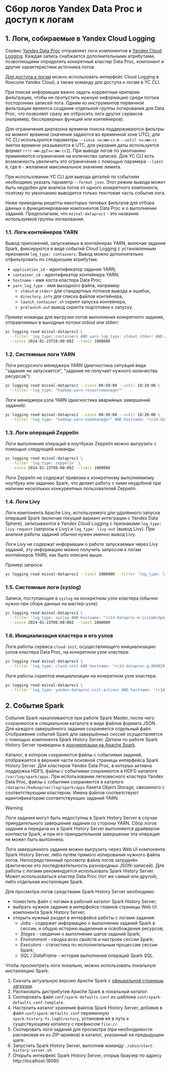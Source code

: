 # Сбор логов Yandex Data Proc и доступ к логам

## 1. Логи, собираемые в Yandex Cloud Logging

Сервис [Yandex Data Proc](https://cloud.yandex.com/ru/services/data-proc) отправляет логи компонентов в [Yandex Cloud Logging](https://cloud.yandex.com/ru/services/logging). Каждая запись снабжается дополнительными атрибутами, позволяющими определить конкретный кластер Data Proc, компонент и другие характеристики источника логов.

[Для доступа к логам](https://cloud.yandex.ru/ru/docs/logging/operations/read-logs) можно использовать интерфейс Cloud Logging в Консоли Yandex Cloud, а также команду для доступа к логам в YC CLI.

При поиске информации важно задать корректные критерии фильтрации, чтобы не пропустить нужную информацию среди потока посторонних записей лога. Одним из инструментов первичной фильтрации является создание отдельной группы логирования для Data Proc, что позволяет сразу же отбросить логи других сервисов (например, бессерверных функций или контейнеров).

Для ограничения диапазона времени поиска поддерживаются фильтры на момент времени (значения задаются во временной зоне UTC), для YC CLI используются параметры `--since чч:мм:сс` и `--until чч:мм:сс` (метки времени указываются в UTC, для указания даты используется формат `гггг-мм-ддTчч:мм:ссZ`). При выводе логов по умолчанию применяются ограничения на количество записей. Для YC CLI есть возможность увеличить это ограничение с помощью парамера `--limit N`, где `N` - желаемое максимальное значение лимита.

При использовании YC CLI для вывода деталей по событиям необходимо указать параметр `--format json`. Этот режим вывода может быть неудобен для анализа логов от одного конкретного компонента, поэтому по умолчанию выводится только текстовая часть события лога.

Ниже приведены рецепты некоторых типовых фильтров для отбора данных о функционировании компонентов Data Proc и о выполнении заданий. Предполагаем, что `mzinal-dataproc1` - это название используемой группы логирования.

### 1.1. Логи контейнеров YARN

Вывод приложений, запускаемых в контейнерах YARN, включая задания Spark, фиксируются в виде событий Cloud Logging с установленным признаком `log_type: containers`. Вывод можно дополнительно отфильтровать по следуюшим атрибутам:

* `application_id` - идентификатор задания YARN;
* `container_id` - идентификатор контейнера YARN;
* `hostname` - имя хоста кластера Data Proc;
* `yarn_log_type` - имя выходного файла, например:
    *  `stdout` и `stderr` для стандартных потоков вывода и ошибок,
    *  `directory.info` для списка файлов контейнера,
    *  `launch_container.sh` скрипт запуска контейнера,
    *  `prelaunch.out` вывод скрипта подготовки к запуску.

Пример команды для выгрузки логов выполнения конкретного задания, отправляемых в выходные потоки stdout или stderr:

```bash
yc logging read mzinal-dataproc1 \
  --filter 'log_type: containers AND yarn_log_type: stdout stderr AND application_id: application_1705998482380_0013' \
  --since 2024-01-23T10:00:00Z --limit 1000000
```

### 1.2. Системные логи YARN

Логи ресурсного менеджера YARN (диагностика ситуаций вида "задание не запускается", "задание не получает нужного количества ресурсов"):

```bash
yc logging read mzinal-dataproc1 --since 08:50:00 --until 10:20:00 \
  --filter 'log_type: "hadoop-yarn-resourcemanager"'
```

Логи менеджера узла YARN (диагностика аварийных завершений заданий):

```bash
yc logging read mzinal-dataproc1 --since 08:50:00 --until 10:20:00 \
  --filter 'log_type: "hadoop-yarn-nodemanager" AND hostname: "rc1d-dataproc-g-808029-evyc.mdb.yandexcloud.net"'
```

### 1.3. Логи операций Zeppelin

Логи выполнения операций в ноутбуках Zeppelin можно выгрузить с помощью следующей команды:

```bash
yc logging read mzinal-dataproc1 \
  --filter 'log_type: zeppelin' \
  --since 2024-01-23T08:00:00Z --limit 1000000
```

Логи Zeppelin не содержат привязки к конкретному выполняемому ноутбуку или заданию Spark, что делает работу с ними неудобной при наличии нескольких конкурентных пользователей Zeppelin.

### 1.4. Логи Livy

Логи компонента Apache Livy, используемого для удалённого запуска операций Spark (включая текущий вариант интеграции с Yandex Data Sphere), записываются в Yandex Cloud Logging с признаками `log_type: livy-request` (запросы к Livy) и `log_type: livy-out` (вывод Livy). При анализе работы заданий обычно нужен именно вывод Livy.

Логи Livy не содержат информации о работе запускаемых через Livy заданий, эту информацию можно получить запросом к логам контейнеров YARN, как было описано выше.

Пример запроса:

```bash
yc logging read mzinal-dataproc1 --limit 1000000 --filter 'log_type: livy-out' 
```

### 1.5. Системные логи (syslog)

Записи, поступающие в `syslog` на конкретном узле кластера (обычно нужно при сборе данных на мастер-узле):

```bash
yc logging read mzinal-dataproc1 \
  --filter 'log_type: syslog AND hostname: "rc1d-dataproc-m-ici2e8n3pni3dwby.mdb.yandexcloud.net"' \
  --since 2024-01-23T08:00:00Z --limit 1000000
```

### 1.6. Инициализация кластера и его узлов

Логи работы сервиса `cloud-init`, осуществляющего инициализацию узлов кластера Data Proc, на конкретном узле кластера:

```bash
yc logging read mzinal-dataproc1 \
  --filter 'log_type: cloud-init AND hostname: "rc1d-dataproc-g-808029-ymyh.mdb.yandexcloud.net"'
```

Логи работы скриптов инициализации на конкретном узле кластера:

```bash
yc logging read mzinal-dataproc1 \
  --filter 'log_type: yandex-dataproc-init-actions AND hostname: "rc1d-dataproc-g-808029-omek.mdb.yandexcloud.net"'
```

## 2. События Spark

События Spark накапливаются при работе Spark Master, после чего сохраняются в специальном каталоге в виде файлов формата JSON. Для каждого завершённого задания сохраняется отдельный файл. Отображение событий Spark для завершённых сессий осуществляется с помощью компонента Spark History Server. Детали по работе Spark History Server приведены в [документации на Apache Spark](https://spark.apache.org/docs/3.3.2/monitoring.html).

Каталог, в котором сохраняются файлы с событиями заданий, отображается в верхней части основной страницы интерфейса Spark History Server. Для кластеров Yandex Data Proc, в которых активна поддержка HDFS, файлы с событиями сохраняются в HDFS-каталоге `/var/log/spark/apps`. При использовании легковесного кластера Yandex Data Proc, файлы с событями сохраняются в каталоге `/dataproc/hadoop/var/log/spark/apps` бакета Object Storage, связанного с соответствующим кластером. Имена файлов соответствуют идентификаторам соответствующих заданий YARN.

> [!WARNING]  
> Логи задания могут быть недоступны в Spark History Server в случае принудительного завершения задания со стороны YARN. Сбор логов задания и передача их в Spark History Server выполняется драйвером контекста Spark, и при его принудительном завершении эта операция не может быть выполнена.

Логи завершенного задания можно выгрузить через Web UI компонента Spark History Server, либо путём прямого копирования нужного файла логов. Непосредственный просмотр файла логов затруднён (фактически это последовательность разнородных JSON-записей). Для работы с логами рекомендуется использовать Spark History Server. Может использоваться кластер Data Proc (тот же самый или другой), либо отдельная инсталляция Spark.

Для просмотра логов средствами Spark History Server необходимо:

* поместить файл с логами в рабочий каталог Spark History Server;
* выбрать нужное задание в интерфейсе главной страницы Web UI компонента Spark History Server;
* открыть нужный раздел в интерфейсе работы с логами задания:
    * *Jobs* - содержит информацию о выполнении заданий Spark в сессии, и общую историю выделения и освобождения ресурсов;
    * *Stages* - сведения о выполнении шагов заданий Spark;
    * *Environment* - сводка всех свойств и настроек сессии Spark;
    * *Executors* - статистика по исполнительным процессам сессии Spark;
    * *SQL / DataFrame* - история выполнения операций Spark SQL.

Чтобы просмотреть логи локально, можно использовать локальную инсталляцию Spark:

1. Скачать актуальную версию Apache Spark с [официальной страницы загрузки](https://spark.apache.org/downloads.html).
2. Распаковать дистрибутив Apache Spark в локальный каталог.
3. Скопировать файл `conf/spark-defaults.conf` из шаблона `conf/spark-defaults.conf.template`.
4. Настроить каталог хранения файлов Spark History Server, добавив в файл `conf/spark-defaults.conf` переменную `spark.history.fs.logDirectory`, установив её в путь к существующему каталогу с префиксом `file://`.
5. Скопировать логи заданий для просмотра (при необходимости распаковав их из ZIP-архивов) в каталог, указанный на предыдущем шаге.
6. Запустить Spark History Server, выполнив команду `./sbin/start-history-server.sh`
7. Открыть интерфейс Spark History Server, открыв браузер по адресу http://localhost:18080
